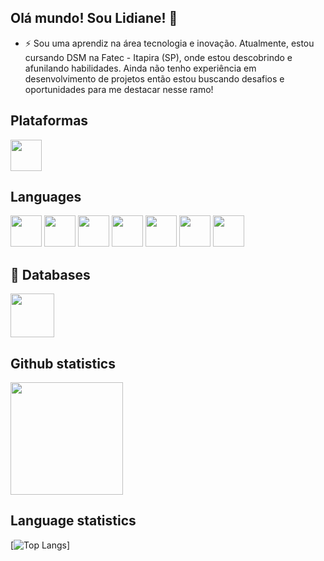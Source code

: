 ## Olá mundo! Sou Lidiane! 👋

- ⚡ Sou uma aprendiz na área tecnologia e inovação. Atualmente, estou cursando DSM na Fatec - Itapira (SP), onde estou descobrindo e afunilando habilidades. Ainda não tenho experiência em desenvolvimento de projetos então estou buscando desafios e oportunidades para me destacar nesse ramo!

## Plataformas
<div>
<img width=50 height=50 src="https://cdn.jsdelivr.net/gh/devicons/devicon@latest/icons/vscode/vscode-original-wordmark.svg" />
</div>

## Languages
<div>
<img width=50 height=50 src="https://cdn.jsdelivr.net/gh/devicons/devicon@latest/icons/python/python-original.svg" />
<img width=50 height=50 src="https://cdn.jsdelivr.net/gh/devicons/devicon@latest/icons/java/java-original.svg" />
<img width=50 height=50 src="https://cdn.jsdelivr.net/gh/devicons/devicon@latest/icons/javascript/javascript-original.svg" />
<img width=50 height=50 src="https://cdn.jsdelivr.net/gh/devicons/devicon@latest/icons/php/php-original.svg" />
<img width=50 height=50 src="https://cdn.jsdelivr.net/gh/devicons/devicon@latest/icons/html5/html5-original.svg" />
<img width=50 height=50 src="https://cdn.jsdelivr.net/gh/devicons/devicon@latest/icons/css3/css3-original.svg" />
<img width=50 height=50 src="https://cdn.jsdelivr.net/gh/devicons/devicon@latest/icons/c/c-original.svg" />
 </div>                                                       


## 💾 Databases
<div>
<img width=70 height=70 src="https://cdn.jsdelivr.net/gh/devicons/devicon@latest/icons/mysql/mysql-original-wordmark.svg" />
</div>

## Github statistics
<img height=180em src="https://github-readme-stats.vercel.app/api?username=lims31&show_icons=true&theme=shadow_red&count_private=true&include_all_commits=true">



## Language statistics
[![Top Langs](https://github-readme-stats.vercel.app/api/top-langs/?username=lims31&layout=pie&theme=shadow_red&langs_count=10&)] 


